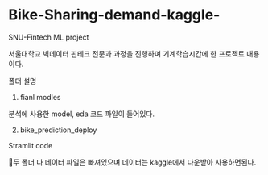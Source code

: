# Bike-Sharing-demand-kaggle-
SNU-Fintech ML project

서울대학교 빅데이터 핀테크 전문과 과정을 진행하며 기계학습시간에 한 프로젝트 내용이다.  

[프로젝트 내용]: https://bike-sharing-demand-prediction.streamlit.app/  
[프로젝트 리뷰]: https://velog.io/@skkumin/Kaggle-Bike-Demand-Prediction-Review  
[데이터 출처]: https://www.kaggle.com/competitions/bike-sharing-demand/overview  

폴더 설명  

1. fianl modles 

분석에 사용한 model, eda 코드 파일이 들어있다.  

2. bike_prediction_deploy  

Stramlit code    

🚨두 폴더 다 데이터 파일은 빠져있으며 데이터는 kaggle에서 다운받아 사용하면된다.  

 
 
